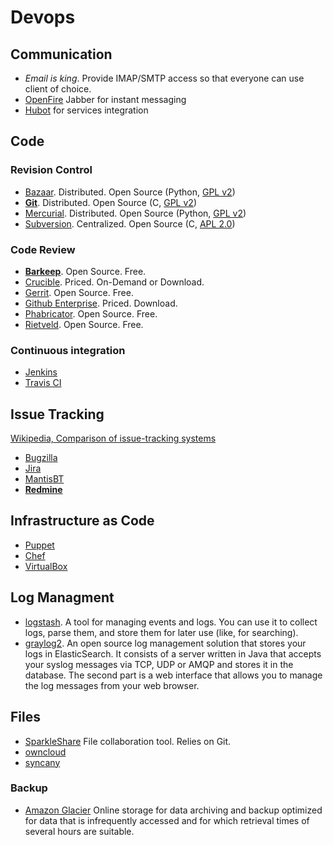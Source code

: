 # Devops #

## Communication ##

- *Email is king*. Provide IMAP/SMTP access so that everyone can use client of choice.
- [OpenFire](http://www.igniterealtime.org/projects/openfire/) Jabber for instant messaging
- [Hubot](http://hubot.github.com/) for services integration

## Code ##

### Revision Control ###

- [Bazaar](http://bazaar.canonical.com/en/). Distributed. Open Source (Python, [GPL v2](http://www.gnu.org/licenses/gpl-2.0.html))
- **[Git](http://git-scm.com/)**. Distributed. Open Source (C, [GPL v2](http://www.gnu.org/licenses/gpl-2.0.html))
- [Mercurial](http://mercurial.selenic.com/). Distributed. Open Source (Python, [GPL v2](http://www.gnu.org/licenses/gpl-2.0.html))
- [Subversion](http://subversion.apache.org/). Centralized. Open Source (C, [APL 2.0](http://www.apache.org/licenses/LICENSE-2.0))

### Code Review ###

- **[Barkeep](http://getbarkeep.org/)**. Open Source. Free.
- [Crucible](http://www.atlassian.com/software/crucible/). Priced. On-Demand or Download.
- [Gerrit](http://code.google.com/p/gerrit/). Open Source. Free.
- [Github Enterprise](https://enterprise.github.com/). Priced. Download.
- [Phabricator](http://phabricator.org/). Open Source. Free.
- [Rietveld](http://code.google.com/p/rietveld/). Open Source. Free.

### Continuous integration ###

- [Jenkins](http://jenkins-ci.org/)
- [Travis CI](http://travis-ci.org/)

## Issue Tracking ##

[Wikipedia, Comparison of issue-tracking systems](http://en.wikipedia.org/wiki/Comparison_of_issue-tracking_systems)

- [Bugzilla](http://www.bugzilla.org/)
- [Jira](http://www.atlassian.com/software/jira)
- [MantisBT](http://www.mantisbt.org/)
- **[Redmine](http://www.redmine.org/)**

## Infrastructure as Code ##

- [Puppet](http://puppetlabs.com/)
- [Chef](http://www.opscode.com/chef/)
- [VirtualBox](https://www.virtualbox.org/)

## Log Managment ##

- [logstash](http://logstash.net/). A tool for managing events and logs. You can use it to collect logs, parse them, and store them for later use (like, for searching).
- [graylog2](http://graylog2.org). An open source log management solution that stores your logs in ElasticSearch. It consists of a server written in Java that accepts your syslog messages via TCP, UDP or AMQP and stores it in the database. The second part is a web interface that allows you to manage the log messages from your web browser.

## Files ##

- [SparkleShare](http://sparkleshare.org/) File collaboration tool. Relies on Git.
- [owncloud](http://owncloud.org)
- [syncany](http://www.syncany.org/)

### Backup ###

- [Amazon Glacier](http://aws.amazon.com/de/glacier/pricing/) Online storage for data archiving and backup optimized for data that is infrequently accessed and for which retrieval times of several hours are suitable.
